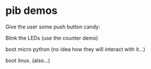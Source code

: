 # pib demos

Give the user some push button candy:

Blink the LEDs (use the counter demo)

boot micro python (no idea how they will interact with it...)

boot linux.  (also...)

